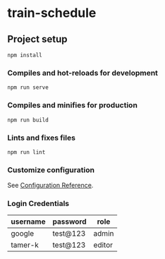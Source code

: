 # train-schedule

## Project setup
```
npm install
```

### Compiles and hot-reloads for development
```
npm run serve
```

### Compiles and minifies for production
```
npm run build
```

### Lints and fixes files
```
npm run lint
```

### Customize configuration
See [Configuration Reference](https://cli.vuejs.org/config/).

### Login Credentials
| username | password | role   |
|----------|----------|--------|
| google   | test@123 | admin  |
| tamer-k  | test@123 | editor |

